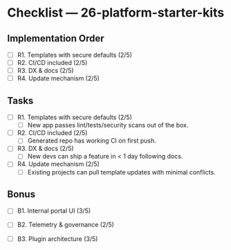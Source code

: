 # Checklist — 26-platform-starter-kits

## Implementation Order
- [ ] R1. Templates with secure defaults (2/5)
- [ ] R2. CI/CD included (2/5)
- [ ] R3. DX & docs (2/5)
- [ ] R4. Update mechanism (2/5)

## Tasks

- [ ] R1. Templates with secure defaults (2/5)
  - [ ] New app passes lint/tests/security scans out of the box.

- [ ] R2. CI/CD included (2/5)
  - [ ] Generated repo has working CI on first push.

- [ ] R3. DX & docs (2/5)
  - [ ] New devs can ship a feature in < 1 day following docs.

- [ ] R4. Update mechanism (2/5)
  - [ ] Existing projects can pull template updates with minimal conflicts.

## Bonus

- [ ] B1. Internal portal UI (3/5)

- [ ] B2. Telemetry & governance (2/5)

- [ ] B3. Plugin architecture (3/5)
